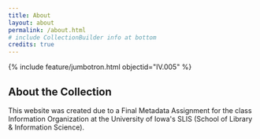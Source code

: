 ```yaml
---
title: About
layout: about
permalink: /about.html
# include CollectionBuilder info at bottom
credits: true
---
```


{% include feature/jumbotron.html objectid="IV.005" %}


## About the Collection

This website was created due to a Final Metadata Assignment for the class Information Organization at the University of Iowa's SLIS (School of Library & Information Science). 
<!-- IMPORTANT!!! DELETE this comment and the include below when you are finished editing this page for your collection. The include below introduces about page features. They will show up on your collection's about page until you delete it.  -->
